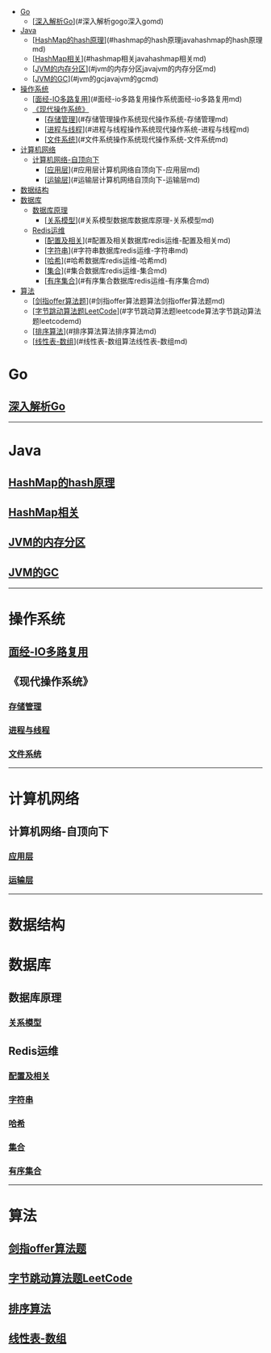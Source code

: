 <!-- TOC -->

- [Go](#go)
    - [[深入解析Go](/Go/深入Go.md)](#深入解析gogo深入gomd)
- [Java](#java)
    - [[HashMap的hash原理](/Java/HashMap的hash原理.md)](#hashmap的hash原理javahashmap的hash原理md)
    - [[HashMap相关](Java/HashMap相关.md)](#hashmap相关javahashmap相关md)
    - [[JVM的内存分区](Java/JVM的内存分区.md)](#jvm的内存分区javajvm的内存分区md)
    - [[JVM的GC](Java/JVM的GC.md)](#jvm的gcjavajvm的gcmd)
- [操作系统](#操作系统)
    - [[面经-IO多路复用](操作系统/面经-IO多路复用.md)](#面经-io多路复用操作系统面经-io多路复用md)
    - [《现代操作系统》](#现代操作系统)
        - [[存储管理](操作系统/现代操作系统-存储管理.md)](#存储管理操作系统现代操作系统-存储管理md)
        - [[进程与线程](操作系统/现代操作系统-进程与线程.md)](#进程与线程操作系统现代操作系统-进程与线程md)
        - [[文件系统](操作系统/现代操作系统-文件系统.md)](#文件系统操作系统现代操作系统-文件系统md)
- [计算机网络](#计算机网络)
    - [计算机网络-自顶向下](#计算机网络-自顶向下)
        - [[应用层](计算机网络/自顶向下-应用层.md)](#应用层计算机网络自顶向下-应用层md)
        - [[运输层](计算机网络/自顶向下-运输层.md)](#运输层计算机网络自顶向下-运输层md)
- [数据结构](#数据结构)
- [数据库](#数据库)
    - [数据库原理](#数据库原理)
        - [[关系模型](数据库/数据库原理-关系模型.md)](#关系模型数据库数据库原理-关系模型md)
    - [Redis运维](#redis运维)
        - [[配置及相关](数据库/Redis运维-配置及相关.md)](#配置及相关数据库redis运维-配置及相关md)
        - [[字符串](数据库/Redis运维-字符串.md)](#字符串数据库redis运维-字符串md)
        - [[哈希](数据库/Redis运维-哈希.md)](#哈希数据库redis运维-哈希md)
        - [[集合](数据库/Redis运维-集合.md)](#集合数据库redis运维-集合md)
        - [[有序集合](数据库/Redis运维-有序集合.md)](#有序集合数据库redis运维-有序集合md)
- [算法](#算法)
    - [[剑指offer算法题](算法/剑指offer算法题.md)](#剑指offer算法题算法剑指offer算法题md)
    - [[字节跳动算法题LeetCode](算法/字节跳动算法题LeetCode.md)](#字节跳动算法题leetcode算法字节跳动算法题leetcodemd)
    - [[排序算法](算法/排序算法.md)](#排序算法算法排序算法md)
    - [[线性表-数组](算法/线性表-数组.md)](#线性表-数组算法线性表-数组md)

<!-- /TOC -->
#  Go

##  [深入解析Go](/Go/深入Go.md)
---
#  Java

##  [HashMap的hash原理](/Java/HashMap的hash原理.md)
##  [HashMap相关](Java/HashMap相关.md)
##  [JVM的内存分区](Java/JVM的内存分区.md)
##  [JVM的GC](Java/JVM的GC.md)
---
#  操作系统

##  [面经-IO多路复用](操作系统/面经-IO多路复用.md)
##  《现代操作系统》
###  [存储管理](操作系统/现代操作系统-存储管理.md)
###  [进程与线程](操作系统/现代操作系统-进程与线程.md)
###  [文件系统](操作系统/现代操作系统-文件系统.md)
---

#  计算机网络

##  计算机网络-自顶向下
###  [应用层](计算机网络/自顶向下-应用层.md)
###  [运输层](计算机网络/自顶向下-运输层.md)
---

#  数据结构

#  数据库
##  数据库原理
###  [关系模型](数据库/数据库原理-关系模型.md)

##  Redis运维
###  [配置及相关](数据库/Redis运维-配置及相关.md)
###  [字符串](数据库/Redis运维-字符串.md)
###  [哈希](数据库/Redis运维-哈希.md)
###  [集合](数据库/Redis运维-集合.md)
###  [有序集合](数据库/Redis运维-有序集合.md)
---

#  算法
##  [剑指offer算法题](算法/剑指offer算法题.md)
##  [字节跳动算法题LeetCode](算法/字节跳动算法题LeetCode.md)
##  [排序算法](算法/排序算法.md)
##  [线性表-数组](算法/线性表-数组.md)